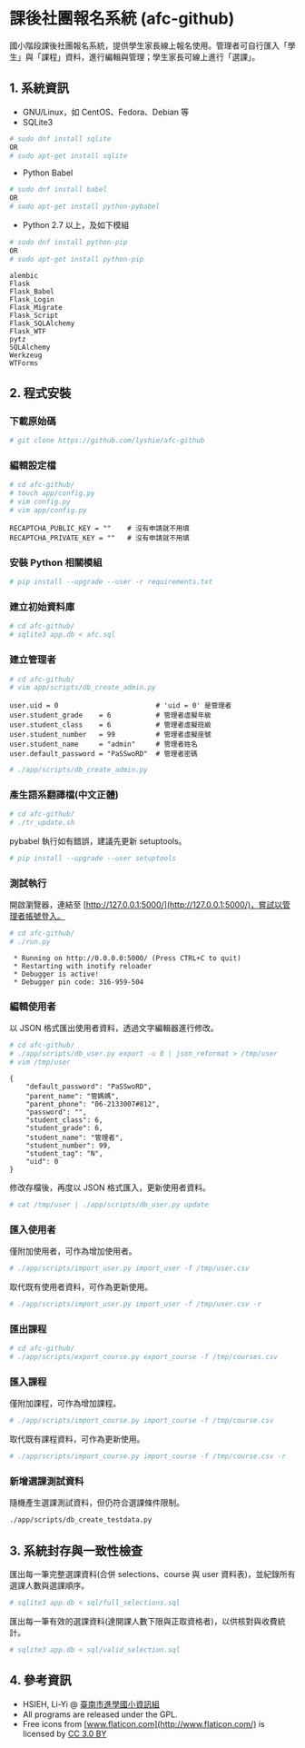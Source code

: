 # 課後社團報名系統 (afc-github)
國小階段課後社團報名系統，提供學生家長線上報名使用。管理者可自行匯入「學生」與「課程」資料，進行編輯與管理；學生家長可線上進行「選課」。


## 1. 系統資訊
  - GNU/Linux，如 CentOS、Fedora、Debian 等
  - SQLite3
```bash
# sudo dnf install sqlite
OR
# sudo apt-get install sqlite
```
  - Python Babel
```bash
# sudo dnf install babel
OR
# sudo apt-get install python-pybabel
```
  - Python 2.7 以上，及如下模組
```bash
# sudo dnf install python-pip
OR
# sudo apt-get install python-pip
```
```
alembic
Flask
Flask_Babel
Flask_Login
Flask_Migrate
Flask_Script
Flask_SQLAlchemy
Flask_WTF
pytz
SQLAlchemy
Werkzeug
WTForms
```


## 2. 程式安裝

### 下載原始碼
```bash
# git clone https://github.com/lyshie/afc-github
```

### 編輯設定檔
```bash
# cd afc-github/
# touch app/config.py
# vim config.py
# vim app/config.py
```
```
RECAPTCHA_PUBLIC_KEY = ""    # 沒有申請就不用填
RECAPTCHA_PRIVATE_KEY = ""   # 沒有申請就不用填
```

### 安裝 Python 相關模組
```bash
# pip install --upgrade --user -r requirements.txt
```

### 建立初始資料庫
```bash
# cd afc-github/
# sqlite3 app.db < afc.sql
```

### 建立管理者
```bash
# cd afc-github/
# vim app/scripts/db_create_admin.py
```
```
user.uid = 0                        # 'uid = 0' 是管理者
user.student_grade    = 6           # 管理者虛擬年級
user.student_class    = 6           # 管理者虛擬班級
user.student_number   = 99          # 管理者虛擬座號
user.student_name     = "admin"     # 管理者姓名
user.default_password = "PaSSwoRD"  # 管理者密碼
```
```bash
# ./app/scripts/db_create_admin.py
```

### 產生語系翻譯檔(中文正體)
```bash
# cd afc-github/
# ./tr_update.sh
```
pybabel 執行如有錯誤，建議先更新 setuptools。
```bash
# pip install --upgrade --user setuptools
```

### 測試執行
開啟瀏覽器，連結至 [http://127.0.0.1:5000/](http://127.0.0.1:5000/)，嘗試以管理者帳號登入。
```bash
# cd afc-github/
# ./run.py
```
```
 * Running on http://0.0.0.0:5000/ (Press CTRL+C to quit)
 * Restarting with inotify reloader
 * Debugger is active!
 * Debugger pin code: 316-959-504
```

### 編輯使用者
以 JSON 格式匯出使用者資料，透過文字編輯器進行修改。
```bash
# cd afc-github/
# ./app/scripts/db_user.py export -u 0 | json_reformat > /tmp/user
# vim /tmp/user
```
```
{
    "default_password": "PaSSwoRD",
    "parent_name": "管媽媽",
    "parent_phone": "06-2133007#812",
    "password": "",
    "student_class": 6,
    "student_grade": 6,
    "student_name": "管理者",
    "student_number": 99,
    "student_tag": "N",
    "uid": 0
}
```
修改存檔後，再度以 JSON 格式匯入，更新使用者資料。
```bash
# cat /tmp/user | ./app/scripts/db_user.py update
```

### 匯入使用者
僅附加使用者，可作為增加使用者。
```bash
# ./app/scripts/import_user.py import_user -f /tmp/user.csv
```
取代既有使用者資料，可作為更新使用。
```bash
# ./app/scripts/import_user.py import_user -f /tmp/user.csv -r
```

### 匯出課程
```bash
# cd afc-github/
# ./app/scripts/export_course.py export_course -f /tmp/courses.csv
```

### 匯入課程
僅附加課程，可作為增加課程。
```bash
# ./app/scripts/import_course.py import_course -f /tmp/course.csv
```
取代既有課程資料，可作為更新使用。
```bash
# ./app/scripts/import_course.py import_course -f /tmp/course.csv -r
```

### 新增選課測試資料
隨機產生選課測試資料，但仍符合選課條件限制。
```bash
./app/scripts/db_create_testdata.py
```

## 3. 系統封存與一致性檢查
匯出每一筆完整選課資料(合併 selections、course 與 user 資料表)，並紀錄所有選課人數與選課順序。
```bash
# sqlite3 app.db < sql/full_selections.sql
```

匯出每一筆有效的選課資料(達開課人數下限與正取資格者)，以供核對與收費統計。
```bash
# sqlite3 app.db < sql/valid_selection.sql
```

## 4. 參考資訊
  - HSIEH, Li-Yi @ [臺南市進學國小資訊組](http://www.chps.tn.edu.tw/)
  - All programs are released under the GPL.
  - Free icons from [www.flaticon.com](http://www.flaticon.com/) is licensed by [CC 3.0 BY](http://creativecommons.org/licenses/by/3.0/)

